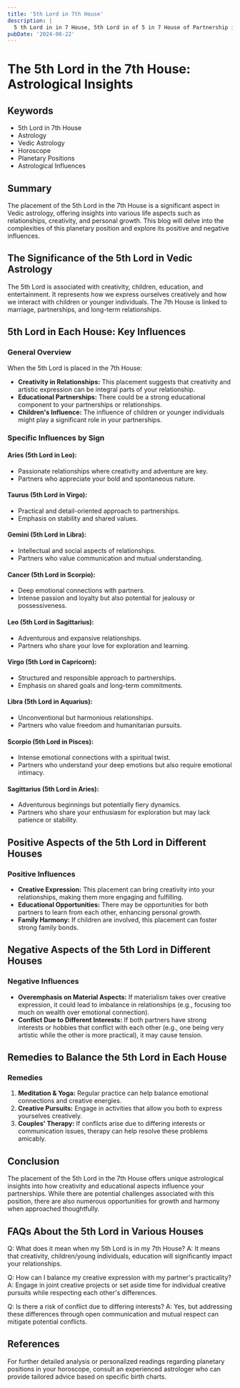 ```yaml
---
title: '5th Lord in 7th House'
description: |
  5 th Lord in in 7 House, 5th Lord in of 5 in 7 House of Partnership in Vedic astrology
pubDate: '2024-08-22'
---
```


# The 5th Lord in the 7th House: Astrological Insights

## Keywords
- 5th Lord in 7th House
- Astrology
- Vedic Astrology
- Horoscope
- Planetary Positions
- Astrological Influences

## Summary
The placement of the 5th Lord in the 7th House is a significant aspect in Vedic astrology, offering insights into various life aspects such as relationships, creativity, and personal growth. This blog will delve into the complexities of this planetary position and explore its positive and negative influences.

## The Significance of the 5th Lord in Vedic Astrology
The 5th Lord is associated with creativity, children, education, and entertainment. It represents how we express ourselves creatively and how we interact with children or younger individuals. The 7th House is linked to marriage, partnerships, and long-term relationships.

## 5th Lord in Each House: Key Influences
### General Overview
When the 5th Lord is placed in the 7th House:
- **Creativity in Relationships:** This placement suggests that creativity and artistic expression can be integral parts of your relationship.
- **Educational Partnerships:** There could be a strong educational component to your partnerships or relationships.
- **Children's Influence:** The influence of children or younger individuals might play a significant role in your partnerships.

### Specific Influences by Sign
#### Aries (5th Lord in Leo):
- Passionate relationships where creativity and adventure are key.
- Partners who appreciate your bold and spontaneous nature.

#### Taurus (5th Lord in Virgo):
- Practical and detail-oriented approach to partnerships.
- Emphasis on stability and shared values.

#### Gemini (5th Lord in Libra):
- Intellectual and social aspects of relationships.
- Partners who value communication and mutual understanding.

#### Cancer (5th Lord in Scorpio):
- Deep emotional connections with partners.
- Intense passion and loyalty but also potential for jealousy or possessiveness.

#### Leo (5th Lord in Sagittarius):
- Adventurous and expansive relationships.
- Partners who share your love for exploration and learning.

#### Virgo (5th Lord in Capricorn):
- Structured and responsible approach to partnerships.
- Emphasis on shared goals and long-term commitments.

#### Libra (5th Lord in Aquarius):
- Unconventional but harmonious relationships.
- Partners who value freedom and humanitarian pursuits.

#### Scorpio (5th Lord in Pisces):
- Intense emotional connections with a spiritual twist.
- Partners who understand your deep emotions but also require emotional intimacy.

#### Sagittarius (5th Lord in Aries):
- Adventurous beginnings but potentially fiery dynamics.
- Partners who share your enthusiasm for exploration but may lack patience or stability.

## Positive Aspects of the 5th Lord in Different Houses
### Positive Influences
- **Creative Expression:** This placement can bring creativity into your relationships, making them more engaging and fulfilling.
- **Educational Opportunities:** There may be opportunities for both partners to learn from each other, enhancing personal growth.
- **Family Harmony:** If children are involved, this placement can foster strong family bonds.

## Negative Aspects of the 5th Lord in Different Houses
### Negative Influences
- **Overemphasis on Material Aspects:** If materialism takes over creative expression, it could lead to imbalance in relationships (e.g., focusing too much on wealth over emotional connection).
- **Conflict Due to Different Interests:** If both partners have strong interests or hobbies that conflict with each other (e.g., one being very artistic while the other is more practical), it may cause tension.
  
## Remedies to Balance the 5th Lord in Each House
### Remedies
1. **Meditation & Yoga:** Regular practice can help balance emotional connections and creative energies.
2. **Creative Pursuits:** Engage in activities that allow you both to express yourselves creatively.
3. **Couples' Therapy:** If conflicts arise due to differing interests or communication issues, therapy can help resolve these problems amicably.

## Conclusion
The placement of the 5th Lord in the 7th House offers unique astrological insights into how creativity and educational aspects influence your partnerships. While there are potential challenges associated with this position, there are also numerous opportunities for growth and harmony when approached thoughtfully.

## FAQs About the 5th Lord in Various Houses

Q: What does it mean when my 5th Lord is in my 7th House?
A: It means that creativity, children/young individuals, education will significantly impact your relationships.

Q: How can I balance my creative expression with my partner's practicality?
A: Engage in joint creative projects or set aside time for individual creative pursuits while respecting each other's differences.

Q: Is there a risk of conflict due to differing interests?
A: Yes, but addressing these differences through open communication and mutual respect can mitigate potential conflicts.

## References

For further detailed analysis or personalized readings regarding planetary positions in your horoscope, consult an experienced astrologer who can provide tailored advice based on specific birth charts.

